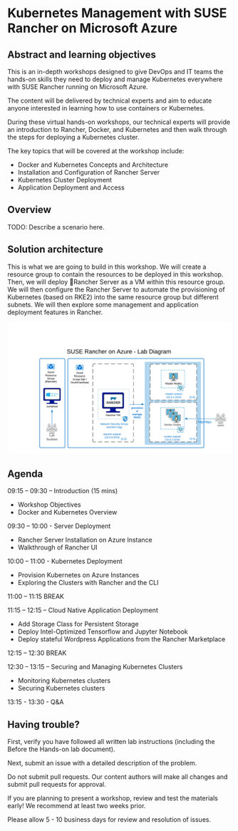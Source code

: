 # Kubernetes Management with SUSE Rancher on Microsoft Azure



## Abstract and learning objectives

This is an in-depth workshops designed to give DevOps and IT teams the hands-on skills they need to deploy and manage Kubernetes everywhere with SUSE Rancher running on Microsoft Azure.

 

The content will be delivered by technical experts and aim to educate anyone interested in learning how to use containers or Kubernetes.

 

During these virtual hands-on workshops, our technical experts will provide an introduction to Rancher, Docker, and Kubernetes and then walk through the steps for deploying a Kubernetes cluster.

 

The key topics that will be covered at the workshop include:

- Docker and Kubernetes Concepts and Architecture
- Installation and Configuration of Rancher Server
- Kubernetes Cluster Deployment
- Application Deployment and Access



## Overview

TODO: Describe a scenario here.



## Solution architecture

This is what we are going to build in this workshop. We will create a resource group to contain the resources to be deployed in this workshop. Then, we will deploy Rancher Server as a VM within this resource group. We will then configure the Rancher Server to automate the provisioning of Kubernetes (based on RKE2) into the same resource group but different subnets. We will then explore some management and application deployment features in Rancher. 

![Lab Solution Diagram](./docs/images/suse-rancher-lab-diagram.png)


## Agenda

09:15 – 09:30 – Introduction (15 mins)

- Workshop Objectives
- Docker and Kubernetes Overview

09:30 – 10:00 - Server Deployment

- Rancher Server Installation on Azure Instance
- Walkthrough of Rancher UI

10:00  – 11:00 - Kubernetes Deployment

- Provision Kubernetes on Azure Instances
- Exploring the Clusters with Rancher and the CLI

11:00 – 11:15 BREAK

11:15 – 12:15 – Cloud Native Application Deployment

- Add Storage Class for Persistent Storage
- Deploy Intel-Optimized Tensorflow and Jupyter Notebook
- Deploy stateful Wordpress Applications from the Rancher Marketplace

12:15 – 12:30 BREAK

12:30 – 13:15 – Securing and Managing Kubernetes Clusters

- Monitoring Kubernetes clusters
- Securing Kubernetes clusters

13:15 - 13:30 - Q&A

 

## Having trouble?

First, verify you have followed all written lab instructions (including the Before the Hands-on lab document).

Next, submit an issue with a detailed description of the problem.

Do not submit pull requests. Our content authors will make all changes and submit pull requests for approval.

If you are planning to present a workshop, review and test the materials early! We recommend at least two weeks prior.

Please allow 5 - 10 business days for review and resolution of issues.

